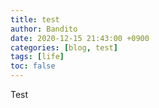 ```yaml
---
title: test
author: Bandito
date: 2020-12-15 21:43:00 +0900
categories: [blog, test]
tags: [life]
toc: false
---
```


Test
